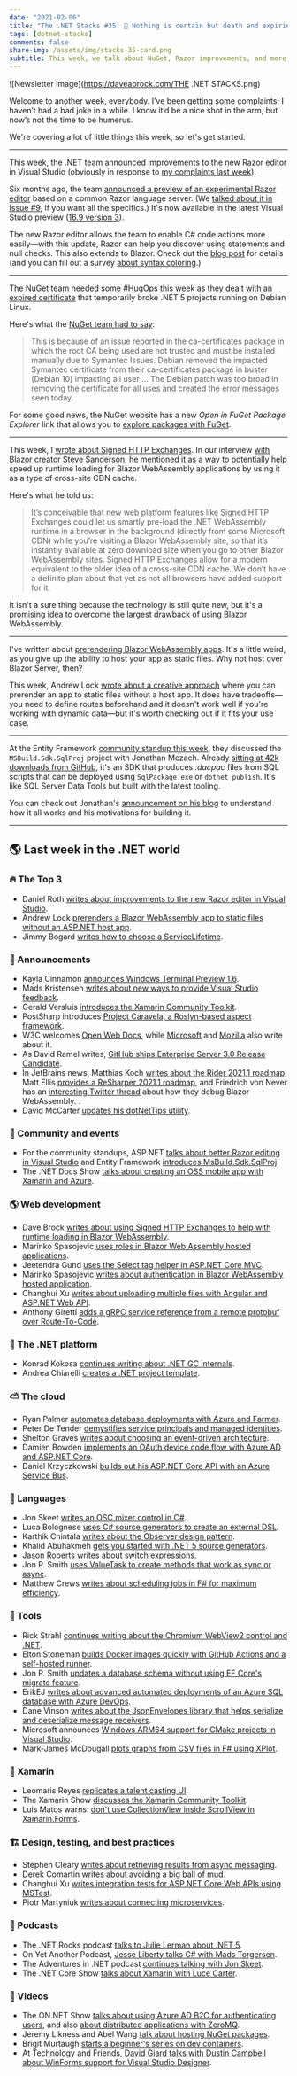 ```yaml
---
date: "2021-02-06"
title: "The .NET Stacks #35: 🔑 Nothing is certain but death and expiring certificates"
tags: [dotnet-stacks]
comments: false
share-img: /assets/img/stacks-35-card.png 
subtitle: This week, we talk about NuGet, Razor improvements, and more.
---
```


![Newsletter image](https://daveabrock.com/THE .NET STACKS.png)

Welcome to another week, everybody. I’ve been getting some complaints; I haven’t had a bad joke in a while. I know it’d be a nice shot in the arm, but now’s not the time to be humerus.

We're covering a lot of little things this week, so let's get started.

***

This week, the .NET team announced improvements to the new Razor editor in Visual Studio (obviously in response to [my complaints last week](https://daveabrock.com/2021/01/30/dotnet-stacks-34)).

Six months ago, the team [announced a preview of an experimental Razor editor](https://devblogs.microsoft.com/aspnet/improvements-to-the-new-razor-editor-in-visual-studio/) based on a common Razor language server. (We [talked about it in Issue #9](https://daveabrock.com/2020/07/25/dotnet-stacks-9), if you want all the specifics.) It's now available in the latest Visual Studio preview ([16.9 version 3](https://visualstudio.com/preview)).

The new Razor editor allows the team to enable C# code actions more easily—with this update, Razor can help you discover using statements and null checks. This also extends to Blazor. Check out the [blog post](https://devblogs.microsoft.com/aspnet/improvements-to-the-new-razor-editor-in-visual-studio/) for details (and you can fill out a survey [about syntax coloring](https://www.surveymonkey.com/r/LFYCKPN).)

***

The NuGet team needed some #HugOps this week as they [dealt with an expired certificate](https://visualstudiomagazine.com/articles/2021/01/27/nuget-issue.aspx) that temporarily broke .NET 5 projects running on Debian Linux.

Here's what the [NuGet team had to say](https://github.com/NuGet/Announcements/issues/49):

>This is because of an issue reported in the ca-certificates package in which the root CA being used are not trusted and must be installed manually due to Symantec Issues. Debian removed the impacted Symantec certificate from their ca-certificates package in buster (Debian 10) impacting all user ... The Debian patch was too broad in removing the certificate for all uses and created the error messages seen today.

For some good news, the NuGet website has a new *Open in FuGet Package Explorer* link that allows you to [explore packages with FuGet](https://twitter.com/JamesMontemagno/status/1355231390967721985).

***

This week, I [wrote about Signed HTTP Exchanges](https://daveabrock.com/2021/01/26/signed-http-exchanges-cdn-cache). In our interview [with Blazor creator Steve Sanderson](https://daveabrock.com/2021/01/17/dev-discussions-steve-sanderson), he mentioned it as a way to potentially help speed up runtime loading for Blazor WebAssembly applications by using it as a type of cross-site CDN cache.

Here's what he told us:

>It’s conceivable that new web platform features like Signed HTTP Exchanges could let us smartly pre-load the .NET WebAssembly runtime in a browser in the background (directly from some Microsoft CDN) while you’re visiting a Blazor WebAssembly site, so that it’s instantly available at zero download size when you go to other Blazor WebAssembly sites. Signed HTTP Exchanges allow for a modern equivalent to the older idea of a cross-site CDN cache. We don’t have a definite plan about that yet as not all browsers have added support for it.

It isn't a sure thing because the technology is still quite new, but it's a promising idea to overcome the largest drawback of using Blazor WebAssembly.

***

I've written about [prerendering Blazor WebAssembly apps](https://daveabrock.com/2020/12/27/blast-off-blazor-prerender-wasm). It's a little weird, as you give up the ability to host your app as static files. Why not host over Blazor Server, then?

This week, Andrew Lock [wrote about a creative approach](https://andrewlock.net/prerending-a-blazor-webassembly-app-without-an-asp-net-core-host-app/) where you can prerender an app to static files without a host app. It does have tradeoffs—you need to define routes beforehand and it doesn't work well if you're working with dynamic data—but it's worth checking out if it fits your use case.

***

At the Entity Framework [community standup this week](https://www.youtube.com/watch?v=lmHU1zD2mvA), they discussed the `MSBuild.Sdk.SqlProj` project with Jonathan Mezach. Already [sitting at 42k downloads from GitHub](https://github.com/rr-wfm/MSBuild.Sdk.SqlProj), it's an SDK that produces *.dacpac* files from SQL scripts that can be deployed using `SqlPackage.exe` or `dotnet publish`. It's like SQL Server Data Tools but built with the latest tooling.

You can check out Jonathan's [announcement on his blog](https://jmezach.github.io/post/introducing-msbuild-sdk-sqlproj/) to understand how it all works and his motivations for building it.

***

## 🌎 Last week in the .NET world

### 🔥 The Top 3

- Daniel Roth [writes about improvements to the new Razor editor in Visual Studio](https://devblogs.microsoft.com/aspnet/improvements-to-the-new-razor-editor-in-visual-studio).
- Andrew Lock [prerenders a Blazor WebAssembly app to static files without an ASP.NET host app](https://andrewlock.net/prerending-a-blazor-webassembly-app-without-an-asp-net-core-host-app/).
- Jimmy Bogard [writes how to choose a ServiceLifetime](https://jimmybogard.com/choosing-a-servicelifetime/).

### 📢 Announcements

- Kayla Cinnamon [announces Windows Terminal Preview 1.6](https://devblogs.microsoft.com/commandline/windows-terminal-preview-1-6-release).
- Mads Kristensen [writes about new ways to provide Visual Studio feedback](https://devblogs.microsoft.com/visualstudio/new-experience-for-sending-us-your-feedback).
- Gerald Versluis [introduces the Xamarin Community Toolkit](https://devblogs.microsoft.com/xamarin/xamarin-community-toolkit).
- PostSharp introduces [Project Caravela, a Roslyn-based aspect framework](https://blog.postsharp.net/post/announcing-caravela-preview.html).
- W3C welcomes [Open Web Docs](https://www.w3.org/blog/2021/01/welcome-to-open-web-docs/), while [Microsoft](https://blogs.windows.com/msedgedev/2021/01/25/welcome-open-web-docs) and [Mozilla](https://hacks.mozilla.org/2021/01/welcoming-open-web-docs-to-the-mdn-family/) also write about it.
- As David Ramel writes, [GitHub ships Enterprise Server 3.0 Release Candidate](https://visualstudiomagazine.com/articles/2021/01/22/github-enterprise-server.aspx).
- In JetBrains news, Matthias Koch [writes about the Rider 2021.1 roadmap](https://blog.jetbrains.com/dotnet/2021/01/25/rider-2021-1-roadmap/), Matt Ellis [provides a ReSharper 2021.1 roadmap](https://blog.jetbrains.com/dotnet/2021/01/27/resharper-2021-1-roadmap/), and Friedrich von Never has an [interesting Twitter thread](https://twitter.com/fvnever/status/1354092934073872385) about how they debug Blazor WebAssembly.
.
- David McCarter [updates his dotNetTips utility](https://www.c-sharpcorner.com/article/coding-faster-with-the-dotnettips-utility-february-2021-update/).

### 📅 Community and events

- For the community standups, ASP.NET [talks about better Razor editing in Visual Studio](https://www.youtube.com/watch?v=_znjce8Cs2k) and Entity Framework [introduces MsBuild.Sdk.SqlProj](https://www.youtube.com/watch?v=lmHU1zD2mvA).
- The .NET Docs Show [talks about creating an OSS mobile app with Xamarin and Azure](https://www.youtube.com/watch?v=TCnPdRxWDj4).

### 🌎 Web development

- Dave Brock [writes about using Signed HTTP Exchanges to help with runtime loading in Blazor WebAssembly](https://daveabrock.com/2021/01/26/signed-http-exchanges-cdn-cache).
- Marinko Spasojevic [uses roles in Blazor Web Assembly hosted applications](https://code-maze.com/using-roles-in-blazor-webassembly-hosted-applications/).
- Jeetendra Gund [uses the Select tag helper in ASP.NET Core MVC](https://www.telerik.com/blogs/select-tag-helper-asp-net-core-mvc).
- Marinko Spasojevic [writes about authentication in Blazor WebAssembly hosted application](https://code-maze.com/authentication-in-blazor-webassembly-hosted-applications/).
- Changhui Xu [writes about uploading multiple files with Angular and ASP.NET Web API](https://codeburst.io/uploading-multiple-files-with-angular-and-net-web-api-7560303d9345).
- Anthony Giretti [adds a gRPC service reference from a remote protobuf over Route-To-Code](https://anthonygiretti.com/2021/01/25/grpc-asp-net-core-5-add-a-grpc-service-reference-from-a-remote-protobuf-over-route-to-code/).

### 🥅 The .NET platform

- Konrad Kokosa [continues writing about .NET GC internals](https://tooslowexception.com/net-gc-internals-the-mark-phase/).
- Andrea Chiarelli [creates a .NET project template](https://auth0.com/blog/create-dotnet-project-template/).

### ⛅ The cloud

- Ryan Palmer [automates database deployments with Azure and Farmer](https://www.compositional-it.com/news-blog/automated-database-deployment-with-azure-and-farmer/).
- Peter De Tender [demystifies service principals and managed identities](https://devblogs.microsoft.com/devops/demystifying-service-principals-managed-identities).
- Shelton Graves [writes about choosing an event-driven architecture](https://techcommunity.microsoft.com/t5/apps-on-azure/event-driven-on-azure-part-1-why-you-should-consider-an-event/ba-p/2106983).
- Damien Bowden [implements an OAuth device code flow with Azure AD and ASP.NET Core](https://damienbod.com/2021/01/28/implement-oauth-device-code-flow-with-azure-ad-and-asp-net-core/).
- Daniel Krzyczkowski [builds out his ASP.NET Core API with an Azure Service Bus](https://daniel-krzyczkowski.github.io/Cars-Island-ASP-NET-Core-API-Integration-With-Azure-Service-Bus-Queue/).

### 📔 Languages

- Jon Skeet [writes an OSC mixer control in C#](https://codeblog.jonskeet.uk/2021/01/27/osc-mixer-control-in-c).
- Luca Bolognese [uses C# source generators to create an external DSL](https://devblogs.microsoft.com/dotnet/using-c-source-generators-to-create-an-external-dsl).
- Karthik Chintala [writes about the Observer design pattern](https://coderethinked.com/observer-design-pattern-with-an-example-in-csharp/).
- Khalid Abuhakmeh [gets you started with .NET 5 source generators](https://khalidabuhakmeh.com/dotnet-5-source-generators-jump-start).
- Jason Roberts [writes about switch expressions](http://dontcodetired.com/blog/post/ICYMI-C-8-New-Features-Switch-Expressions).
- Jon P. Smith [uses ValueTask to create methods that work as sync or async](https://www.thereformedprogrammer.net/using-valuetask-to-create-methods-that-can-work-as-sync-or-async/).
- Matthew Crews [writes about scheduling jobs in F# for maximum efficiency](https://matthewcrews.com/blog/2021/01/2021-01-25/).

### 🔧 Tools

- Rick Strahl [continues writing about the Chromium WebView2 control and .NET](https://weblog.west-wind.com/posts/2021/Jan/26/Chromium-WebView2-Control-and-NET-to-JavaScript-Interop-Part-2).
- Elton Stoneman [builds Docker images quickly with GitHub Actions and a self-hosted runner](https://blog.sixeyed.com/build-docker-images-quickly-with-github-actions-and-a-self-hosted-runner/).
- Jon P. Smith [updates a database schema without using EF Core's migrate feature](https://www.thereformedprogrammer.net/how-to-update-a-databases-schema-without-using-ef-cores-migrate-feature/).
- ErikEJ [writes about advanced automated deployments of an Azure SQL database with Azure DevOps](https://erikej.github.io/sqlserver/2021/01/25/azure-sql-advanced-deployment-part3.html).
- Dane Vinson [writes about the JsonEnvelopes library that helps serialize and deserialize message receivers](https://developingdane.azurewebsites.net/jsonenvelopes/).
- Microsoft announces [Windows ARM64 support for CMake projects in Visual Studio](https://devblogs.microsoft.com/cppblog/windows-arm64-support-for-cmake-projects-in-visual-studio).
- Mark-James McDougall [plots graphs from CSV files in F# using XPlot](https://markjames.dev/2021-01-23-plotting-csv-files-fsharp/).

### 📱 Xamarin

- Leomaris Reyes [replicates a talent casting UI](https://www.syncfusion.com/blogs/post/replicating-talent-casting-ui-in-xamarin-forms.aspx).
- The Xamarin Show [discusses the Xamarin Community Toolkit](https://channel9.msdn.com/Shows/XamarinShow/Introducing-the-Xamarin-Community-Toolkit).
- Luis Matos warns: [don't use CollectionView inside ScrollView in Xamarin.Forms](https://luismts.com/dont-use-collectionview-inside-scrollview/).

### 🏗 Design, testing, and best practices

- Stephen Cleary [writes about retrieving results from async messaging](https://blog.stephencleary.com/2021/01/asynchronous-messaging-4-retrieve-results.html).
- Derek Comartin [writes about avoiding a big ball of mud](https://codeopinion.com/avoiding-a-big-ball-of-mud/).
- Changhui Xu [writes integration tests for ASP.NET Core Web APIs using MSTest](https://codeburst.io/integration-tests-for-asp-net-core-web-apis-using-mstest-f4e222a3bc8a).
- Piotr Martyniuk [writes about connecting microservices](https://www.cncf.io/blog/2021/01/22/how-to-connect-microservices-part-1-types-of-communication/).

### 🎤 Podcasts

- The .NET Rocks podcast [talks to Julie Lerman about .NET 5](https://www.dotnetrocks.com/default.aspx?ShowNum=1724).
- On Yet Another Podcast, [Jesse Liberty talks C# with Mads Torgersen](http://jesseliberty.com/2021/01/26/mads-torgersen-c-9-beyond).
- The Adventures in .NET podcast [continues talking with Jon Skeet](https://devchat.tv/adventures-in-dotnet/net-053-abusing-c-calendars-epochs-and-the-net-functions-framework-with-jon-skeet-part-2/).
- The .NET Core Show [talks about Xamarin with Luce Carter](https://dotnetcore.show/episode-68-xamarin-catch-up-with-luce-carter/).

### 🎥 Videos

- The ON.NET Show [talks about using Azure AD B2C for authenticating users](https://www.youtube.com/watch?v=QuXI4rPaczc), and also [about distributed applications with ZeroMQ](https://www.youtube.com/watch?v=jIT8r2r5kV8).
- Jeremy Likness and Abel Wang [talk about hosting NuGet packages](https://channel9.msdn.com/Shows/On-NET/DevOps-for-ASPNET-Developers-Hosting-NuGet-Packages).
- Brigit Murtaugh [starts a beginner's series on dev containers](https://channel9.msdn.com/Series/Beginners-Series-to-Dev-Containers/Introduction-1-of-8--Beginners-Series-to-Dev-Containers).
- At Technology and Friends, [David Giard talks with Dustin Campbell about WinForms support for Visual Studio Designer](http://davidgiard.com/2021/01/25/DustinCampbellOnSupportForWinFormsToTheVisualStudioDesigner.aspx).